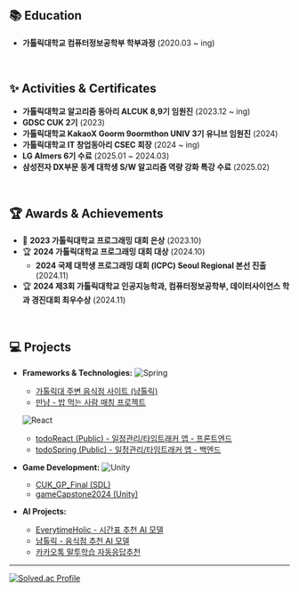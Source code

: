 ## 📚 Education

- **가톨릭대학교 컴퓨터정보공학부 학부과정** (2020.03 ~ ing)

<br/>

## ✨ Activities & Certificates

- **가톨릭대학교 알고리즘 동아리 ALCUK 8,9기 임원진** (2023.12 ~ ing)  
- **GDSC CUK 2기** (2023)
- **가톨릭대학교 KakaoX Goorm 9oormthon UNIV 3기 유니브 임원진** (2024)
- **가톨릭대학교 IT 창업동아리 CSEC 회장** (2024 ~ ing)
- **LG AImers 6기 수료** (2025.01 ~ 2024.03)
- **삼성전자 DX부문 동계 대학생 S/W 알고리즘 역량 강화 특강 수료** (2025.02) 

<br/>

## 🏆 Awards & Achievements

- 🥈 **2023 가톨릭대학교 프로그래밍 대회 은상** (2023.10)  
- 🏆 **2024 가톨릭대학교 프로그래밍 대회 대상** (2024.10)  
  -  **2024 국제 대학생 프로그래밍 대회 (ICPC) Seoul Regional 본선 진출** (2024.11)
- 🏆 **2024 제3회 가톨릭대학교 인공지능학과, 컴퓨터정보공학부, 데이터사이언스 학과 경진대회 최우수상** (2024.11)  

<br/>

## 💻 Projects

- **Frameworks & Technologies:** ![Spring](https://img.shields.io/badge/Spring-6DB33F?style=flat&logo=spring&logoColor=white)
    - [가톨릭대 주변 음식점 사이트 (냠톨릭)](https://github.com/dfdfg42/nyum-tolic)
    - [만냠 - 밥 먹는 사람 매칭 프로젝트](https://github.com/dfdfg42/CatholicTableMatching)
  
  ![React](https://img.shields.io/badge/React-61DAFB?style=flat&logo=react&logoColor=black)
    - [todoReact (Public) - 일정관리/타임트래커 앱 - 프론트엔드](https://github.com/dfdfg42/todoReact)
    - [todoSpring (Public) - 일정관리/타임트래커 앱 - 백엔드](https://github.com/dfdfg42/todoSpring)

- **Game Development:** ![Unity](https://img.shields.io/badge/Unity-000000?style=flat&logo=unity&logoColor=white)
    - [CUK_GP_Final (SDL)](https://github.com/dfdfg42/CUK_GP_Final)
    - [gameCapstone2024 (Unity)](https://github.com/dfdfg42/gameCapstone2024)

- **AI Projects:**
    - [EverytimeHolic - 시간표 추천 AI 모델](https://github.com/dfdfg42/EverytimeHolic)
    - [냠톨릭 - 음식점 추천 AI 모델](https://github.com/dfdfg42/numtolic_recommend)
    - [카카오톡 말투학습 자동응답추천](https://github.com/dfdfg42/Kakaotalk_Recommend_AI)

***

[![Solved.ac Profile](http://mazassumnida.wtf/api/v2/generate_badge?boj=dfdfg1)](https://solved.ac/dfdfg1)
